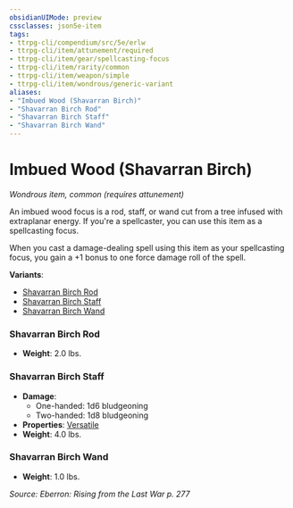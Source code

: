 ```yaml
---
obsidianUIMode: preview
cssclasses: json5e-item
tags:
- ttrpg-cli/compendium/src/5e/erlw
- ttrpg-cli/item/attunement/required
- ttrpg-cli/item/gear/spellcasting-focus
- ttrpg-cli/item/rarity/common
- ttrpg-cli/item/weapon/simple
- ttrpg-cli/item/wondrous/generic-variant
aliases: 
- "Imbued Wood (Shavarran Birch)"
- "Shavarran Birch Rod"
- "Shavarran Birch Staff"
- "Shavarran Birch Wand"
---
```

# Imbued Wood (Shavarran Birch)
*Wondrous item, common (requires attunement)*  



An imbued wood focus is a rod, staff, or wand cut from a tree infused with extraplanar energy. If you're a spellcaster, you can use this item as a spellcasting focus.

When you cast a damage-dealing spell using this item as your spellcasting focus, you gain a +1 bonus to one force damage roll of the spell.

**Variants**:
- [Shavarran Birch Rod](#Shavarran%20Birch%20Rod)
- [Shavarran Birch Staff](#Shavarran%20Birch%20Staff)
- [Shavarran Birch Wand](#Shavarran%20Birch%20Wand)

### Shavarran Birch Rod

- **Weight**: 2.0 lbs.

### Shavarran Birch Staff

- **Damage**:
  - One-handed: 1d6 bludgeoning
  - Two-handed: 1d8 bludgeoning
- **Properties**: [Versatile](Інструменти%20ДМ/CLI/rules/item-properties.md#Versatile)
- **Weight**: 4.0 lbs.

### Shavarran Birch Wand

- **Weight**: 1.0 lbs.


*Source: Eberron: Rising from the Last War p. 277*